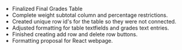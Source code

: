 - Finalized Final Grades Table
- Complete weight subtotal column and percentage restrictions.
- Created unique row id's for the table so they were not connected.
- Adjusted formatting for table textfields and grades text entries.
- Finished creating add row and delete row buttons.
- Formatting proposal for React webpage.
